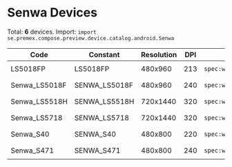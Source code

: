 # Senwa Devices

Total: **6** devices. Import: `import se.premex.compose.preview.device.catalog.android.Senwa`

| Code | Constant | Resolution | DPI | Compose Spec | Preview Usage |
|------|----------|------------|-----|-------------|---------------|
| LS5018FP | LS5018FP | 480x960 | 213 | `spec:width=480px,height=960px,dpi=213` | `@Preview(device = Senwa.LS5018FP)` |
| Senwa_LS5018F | SENWA_LS5018F | 480x960 | 240 | `spec:width=480px,height=960px,dpi=240` | `@Preview(device = Senwa.SENWA_LS5018F)` |
| Senwa_LS5518H | SENWA_LS5518H | 720x1440 | 320 | `spec:width=720px,height=1440px,dpi=320` | `@Preview(device = Senwa.SENWA_LS5518H)` |
| Senwa_LS5718 | SENWA_LS5718 | 720x1440 | 320 | `spec:width=720px,height=1440px,dpi=320` | `@Preview(device = Senwa.SENWA_LS5718)` |
| Senwa_S40 | SENWA_S40 | 480x800 | 220 | `spec:width=480px,height=800px,dpi=220` | `@Preview(device = Senwa.SENWA_S40)` |
| Senwa_S471 | SENWA_S471 | 480x800 | 240 | `spec:width=480px,height=800px,dpi=240` | `@Preview(device = Senwa.SENWA_S471)` |

<!-- Generated automatically. Do not edit manually. -->
